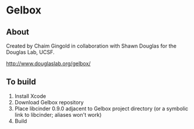 # Gelbox

## About

Created by Chaim Gingold in collaboration with Shawn Douglas for the Douglas Lab, UCSF.

http://www.douglaslab.org/gelbox/


## To build

1. Install Xcode
2. Download Gelbox repository
3. Place libcinder 0.9.0 adjacent to Gelbox project directory (or a symbolic link to libcinder; aliases won't work)
4. Build

 
